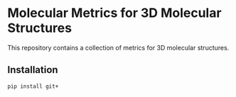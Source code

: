 # Molecular Metrics for 3D Molecular Structures

This repository contains a collection of metrics for 3D molecular structures. 

## Installation

```bash
pip install git+
```